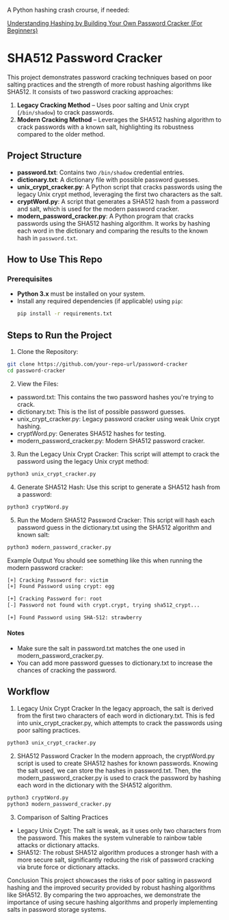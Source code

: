 A Python hashing crash crourse, if needed:

[Understanding Hashing by Building Your Own Password Cracker (For Beginners)](https://medium.com/@sassom2112/understanding-hashing-by-building-your-own-password-cracker-for-beginners-9f0591e1e98d)
# SHA512 Password Cracker

This project demonstrates password cracking techniques based on poor salting practices and the strength of more robust hashing algorithms like SHA512. It consists of two password cracking approaches:

1. **Legacy Cracking Method** – Uses poor salting and Unix crypt (`/bin/shadow`) to crack passwords.
2. **Modern Cracking Method** – Leverages the SHA512 hashing algorithm to crack passwords with a known salt, highlighting its robustness compared to the older method.

## Project Structure

- **password.txt**: Contains two `/bin/shadow` credential entries.
- **dictionary.txt**: A dictionary file with possible password guesses.
- **unix_crypt_cracker.py**: A Python script that cracks passwords using the legacy Unix crypt method, leveraging the first two characters as the salt.
- **cryptWord.py**: A script that generates a SHA512 hash from a password and salt, which is used for the modern password cracker.
- **modern_password_cracker.py**: A Python program that cracks passwords using the SHA512 hashing algorithm. It works by hashing each word in the dictionary and comparing the results to the known hash in `password.txt`.

## How to Use This Repo

### Prerequisites

- **Python 3.x** must be installed on your system.
- Install any required dependencies (if applicable) using `pip`:
  ```bash
  pip install -r requirements.txt
  ```

## Steps to Run the Project
1. Clone the Repository:

```bash
git clone https://github.com/your-repo-url/password-cracker
cd password-cracker
```
2. View the Files:

+ password.txt: This contains the two password hashes you're trying to crack.
+ dictionary.txt: This is the list of possible password guesses.
+ unix_crypt_cracker.py: Legacy password cracker using weak Unix crypt hashing.
+ cryptWord.py: Generates SHA512 hashes for testing.
+ modern_password_cracker.py: Modern SHA512 password cracker.

3. Run the Legacy Unix Crypt Cracker: This script will attempt to crack the password using the legacy Unix crypt method:

```bash
python3 unix_crypt_cracker.py
```

4. Generate SHA512 Hash: Use this script to generate a SHA512 hash from a password:

```bash
python3 cryptWord.py
```
5. Run the Modern SHA512 Password Cracker: This script will hash each password guess in the dictionary.txt using the SHA512 algorithm and known salt:

```bash
python3 modern_password_cracker.py
```

Example Output
You should see something like this when running the modern password cracker:

```bash
[+] Cracking Password for: victim
[+] Found Password using crypt: egg

[+] Cracking Password for: root
[-] Password not found with crypt.crypt, trying sha512_crypt...

[+] Found Password using SHA-512: strawberry
```

#### Notes
+ Make sure the salt in password.txt matches the one used in modern_password_cracker.py.
+ You can add more password guesses to dictionary.txt to increase the chances of cracking the password.

## Workflow
1. Legacy Unix Crypt Cracker
In the legacy approach, the salt is derived from the first two characters of each word in dictionary.txt. This is fed into unix_crypt_cracker.py, which attempts to crack the passwords using poor salting practices.

```bash
python3 unix_crypt_cracker.py
```

2. SHA512 Password Cracker
In the modern approach, the cryptWord.py script is used to create SHA512 hashes for known passwords. Knowing the salt used, we can store the hashes in password.txt. Then, the modern_password_cracker.py is used to crack the password by hashing each word in the dictionary with the SHA512 algorithm.

```bash
python3 cryptWord.py
python3 modern_password_cracker.py
```

3. Comparison of Salting Practices
+ Legacy Unix Crypt: The salt is weak, as it uses only two characters from the password. This makes the system vulnerable to rainbow table attacks or dictionary attacks.
+ SHA512: The robust SHA512 algorithm produces a stronger hash with a more secure salt, significantly reducing the risk of password cracking via brute force or dictionary attacks.

Conclusion
This project showcases the risks of poor salting in password hashing and the improved security provided by robust hashing algorithms like SHA512. By comparing the two approaches, we demonstrate the importance of using secure hashing algorithms and properly implementing salts in password storage systems.
